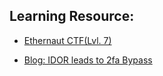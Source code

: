 ## Learning Resource:

  * [Ethernaut CTF(Lvl. 7)](https://ethernaut.openzeppelin.com/)
  
  * [Blog: IDOR leads to 2fa Bypass](https://medium.com/@arthbajpai277/idor-leads-to-2fa-bypass-3331cec2db64)
